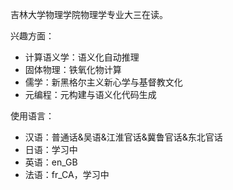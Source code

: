 吉林大学物理学院物理学专业大三在读。

兴趣方面：
- 计算语义学：语义化自动推理
- 固体物理：铁氧化物计算
- 儒学：新黑格尔主义新心学与基督教文化
- 元编程：元构建与语义化代码生成

使用语言：
- 汉语：普通话&吴语&江淮官话&冀鲁官话&东北官话
- 日语：学习中
- 英语：en_GB
- 法语：fr_CA，学习中
